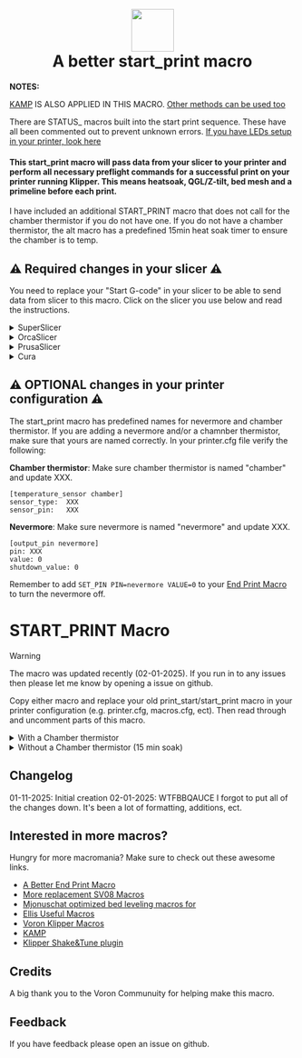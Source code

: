 <h1 align="center">
  <br>
  <img src="img/start.png" width="75""></a>
  <br>
    A better start_print macro
  <br>
</h1>

<b>NOTES:</b>

[KAMP](https://github.com/kyleisah/Klipper-Adaptive-Meshing-Purging) IS ALSO APPLIED IN THIS MACRO. [Other methods can be used too](https://www.printables.com/model/1035759-adaptive-purge-for-any-3d-printer-using-slicer-var)

There are STATUS_ macros built into the start print sequence. These have all been commented out to prevent unknown errors. [If you have LEDs setup in your printer, look here](https://github.com/julianschill/klipper-led_effect)

<h4>This start_print macro will pass data from your slicer to your printer and perform all necessary preflight commands for a successful print on your printer running Klipper. This means heatsoak, QGL/Z-tilt, bed mesh and a primeline before each print.</h4>

<p>I have included an additional START_PRINT macro that does not call for the chamber thermistor if you do not have one. If you do not have a chamber thermistor, the alt macro has a predefined 15min heat soak timer to ensure the chamber is to temp.</p>

## :warning: Required changes in your slicer :warning:
You need to replace your "Start G-code" in your slicer to be able to send data from slicer to this macro. Click on the slicer you use below and read the instructions.

<details>
<summary>SuperSlicer</summary>
In Superslicer go to "Printer settings" -> "Custom g-code" -> "Start G-code" and update it to:

```
M104 S0 ; Stops OrcaSlicer from sending temp waits separately
M140 S0
START_PRINT EXTRUDER=[first_layer_temperature] BED=[first_layer_bed_temperature] CHAMBER=[chamber_temperature] MATERIAL=[filament_type]
```
</details>
<details>
<summary>OrcaSlicer</summary>
In OrcaSlicer go to "Printer settings" -> "Machine start g-code" and update it to:

```
M104 S0 ; Stops OrcaSlicer from sending temp waits separately
M140 S0
START_PRINT EXTRUDER=[first_layer_temperature] BED=[first_layer_bed_temperature] CHAMBER=[chamber_temperature] MATERIAL=[filament_type]
```
</details>
<details>
<summary>PrusaSlicer</summary>

In PrusaSlicer go to "Printer settings" -> "Custom g-code" -> "Start G-code" and update it to:

```
M104 S0 ; Stops PrusaSlicer from sending temp waits separately
M140 S0
start_print EXTRUDER=[first_layer_temperature[initial_extruder]] BED=[first_layer_bed_temperature] CHAMBER=[chamber_temperature] MATERIAL=[filament_vendor]
```
</details>
<details>
<summary>Cura</summary>

In Cura go to "Settings" -> "Printer" -> "Manage printers" -> "Machine settings" -> "Start G-code" and update it to:

```
start_print EXTRUDER={material_print_temperature_layer_0} BED={material_bed_temperature_layer_0} CHAMBER={build_volume_temperature} MATERIAL={material_type}
```
</details>

## :warning: OPTIONAL changes in your printer configuration :warning:

The start_print macro has predefined names for nevermore and chamber thermistor. If you are adding a nevermore and/or a chamnber thermistor, make sure that yours are named correctly. In your printer.cfg file verify the following:

**Chamber thermistor**:
Make sure chamber thermistor is named "chamber" and update XXX.

```
[temperature_sensor chamber]
sensor_type:  XXX
sensor_pin:   XXX
```

**Nevermore**:
Make sure nevermore is named "nevermore" and update XXX.

```
[output_pin nevermore]
pin: XXX
value: 0
shutdown_value: 0
```

Remember to add ```SET_PIN PIN=nevermore VALUE=0``` to your [End Print Macro](https://github.com/ss1gohan13/A-Better-End-Print-Macro) to turn the nevermore off.

# START_PRINT Macro

> [!WARNING]  
> The macro was updated recently (02-01-2025). If you run in to any issues then please let me know by opening a issue on github.

Copy either macro and replace your old print_start/start_print macro in your printer configuration (e.g. printer.cfg, macros.cfg, ect). Then read through and uncomment parts of this macro.

<details>
<summary>With a Chamber thermistor</summary>
  
```
#####################################################################
#   A better start_print macro
#####################################################################

[gcode_macro START_PRINT]
gcode:
  # This part fetches data from your slicer, such as bed temp, extruder temp, chamber temp, and the size of your printer.
  {% set target_bed = params.BED|int %}
  {% set target_extruder = params.EXTRUDER|int %}
  {% set target_chamber = params.CHAMBER|default("40")|int %}
  {% set x_wait = printer.toolhead.axis_maximum.x|float / 2 %}
  {% set y_wait = printer.toolhead.axis_maximum.y|float / 2 %}

  # Homes the printer, sets absolute positioning, and updates the Stealthburner LEDs.
  #STATUS_HOMING                                                    # Sets SB-LEDs to homing-mode

  {% if not 'xyz' in printer.toolhead.homed_axes %}
      # If not fully homed, check if X and Y are homed
      {% if not ('x' in printer.toolhead.homed_axes and 'y' in printer.toolhead.homed_axes) %}
          # If X or Y not homed, do full homing
          G28
      {% else %}
          # If only X and Y are homed, check if Z is homed
          {% if not 'z' in printer.toolhead.homed_axes %}
              # If Z is not homed, home Z
              G28 Z
          {% endif %}
      {% endif %}
  {% endif %}
                
  G90                                                             # Use absolute/relative coordinates
  M400                                                            # Wait for current moves to finish
  CLEAR_PAUSE                                                     # Clear any existing pause state

  # Uncomment for bed mesh (1 of 2)
  BED_MESH_CLEAR                                                  # Clears old saved bed mesh (if any)

  # Checks if the bed temp is higher than 90C - if so, then trigger a heat soak.
  {% if params.BED|int > 90 %}
    M117 Bed: {target_bed}C                                      # Display bed temperature
    #STATUS_HEATING                                              # Sets SB-LEDs to heating-mode
    M106 S255                                                    # Turns on the PT-fan
    # Uncomment if you have a Nevermore.
    SET_PIN PIN=nevermore VALUE=1                                # Turns on the Nevermore
    G1 X{x_wait} Y{y_wait} Z15 F9000                            # Go to the center of the bed
    M190 S{target_bed}                                          # Sets the target temp for the bed
    M117 Heatsoak: {target_chamber}C                            # Display heatsoak info
    TEMPERATURE_WAIT SENSOR="temperature_sensor chamber" MINIMUM={target_chamber}   # Waits for the chamber to reach the desired temp

  # If the bed temp is not over 90c, then handle soak based on material
  {% else %}
    M117 Bed: {target_bed}C                                     # Display bed temperature
    #STATUS_HEATING                                              # Sets SB-leds to heating-mode
    G1 X{x_wait} Y{y_wait} Z15 F9000                            # Go to center of the bed
    M190 S{target_bed}                                          # Sets the target temp for the bed
    
    # Material-based soak times with variant handling
    {% set raw_material = params.MATERIAL|default("PLA")|string|upper %}
    
    # Extract base material type by handling variants
    {% set material = namespace(type="") %}
    {% if "PLA" in raw_material %}
        {% set material.type = "PLA" %}
    {% elif "PETG" in raw_material %}
        {% set material.type = "PETG" %}
    {% elif "TPU" in raw_material or "TPE" in raw_material %}
        {% set material.type = "TPU" %}
    {% elif "PVA" in raw_material %}
        {% set material.type = "PVA" %}
    {% elif "HIPS" in raw_material %}
        {% set material.type = "HIPS" %}
    {% else %}
        {% set material.type = raw_material %}
    {% endif %}

    # Define soak times
    {% set soak_time = {
        "PLA": 180000,    # 3 minutes - Standard PLA soak time
        "PETG": 240000,   # 4 minutes - PETG needs slightly longer to stabilize
        "TPU": 180000,    # 3 minutes - TPU/TPE materials
        "PVA": 180000,    # 3 minutes - Support material, similar to PLA
        "HIPS": 240000    # 4 minutes - When used as support/primary under 90C
    }[material.type]|default(300000) %}    # Default to 5 minutes if material not found
    
    M117 Soak: {soak_time/60000|int}min ({raw_material})        # Display soak time and material
    G4 P{soak_time}                                             # Execute soak timer
  {% endif %}

  #   # Comment out for Trident (Z_TILT_ADJUST)
  # {% if 'z_tilt' in printer and not printer.z_tilt.applied %}
  #   #STATUS_LEVELING                                            # Sets SB-LEDs to leveling-mode
  #   M117 Z-tilt adjust                                         # Display Z-tilt adjustment
  #   Z_TILT_ADJUST                                              # Levels the buildplate via z_tilt_adjust
  #   G28 Z                                                      # Homes Z again after z_tilt_adjust
  # {% endif %}

  # Uncomment for V2 (Quad gantry level AKA QGL)
  #{% if printer.quad_gantry_level.applied == False %}
  #  #STATUS_LEVELING                                             # Sets SB-LEDs to leveling-mode
  #  M117 QGL                                                    # Display QGL status
  #  QUAD_GANTRY_LEVEL                                           # Levels the gantry
  #  #STATUS_HOMING                                               # Sets SB-LEDs to homing-mode
  #  G28 Z                                                       # Homes Z again after QGL
  #{% endif %}

  # Heating the nozzle to 150C. This helps with getting a correct Z-home
  #STATUS_HEATING                                                # Sets SB-LEDs to heating-mode
  M117 Hotend: 150C                                             # Display hotend temperature
  M109 S150                                                     # Heats the nozzle to 150C

  #STATUS_CLEANING                                               # Sets SB-LEDs to cleaning-mode
  CLEAN_NOZZLE EXTRUDER={target_extruder}                      # Clean nozzle before printing

  #STATUS_COOLING                                                # Sets SB-LEDs to cooling-mode
  #M109 S150                                                     # Heats the nozzle to 150C

  #M117 Tappy Tap                                               # Display tappy tap message
  #PROBE_EDDY_NG_TAP                                             # See: https://hackmd.io/yEF4CEntSHiFTj230CdD0Q

  SMART_PARK                                                    # Parks the toolhead neat the beginning of the print

  # Uncomment for bed mesh (2 of 2)
  #STATUS_MESHING                                               # Sets SB-LEDs to bed mesh-mode
  M117 Bed mesh                                                # Display bed mesh status
  BED_MESH_CALIBRATE ADAPTIVE=1                                # Starts bed mesh

  M400                                                         # Wait for current moves to finish

  SMART_PARK                                                   # KAMP smart park

  # Heats up the nozzle to target via data from the slicer
  M117 Hotend: {target_extruder}C                             # Display target hotend temperature
  #STATUS_HEATING                                              # Sets SB-LEDs to heating-mode
  M107                                                        # Turns off part cooling fan
  M109 S{target_extruder}                                     # Heats the nozzle to printing temp
  
  # Gets ready to print by doing a purge line and updating the SB-LEDs
  M117 The purge...                                           # Display purge status
  #STATUS_CLEANING                                             # Sets SB-LEDs to cleaning-mode
  LINE_PURGE                                                  # KAMP line purge

  M117 Printer goes brrr                                      # Display print starting
  
  #STATUS_PRINTING                                             # Sets SB-LEDs to printing-mode
```
</details>

<details>
<summary>Without a Chamber thermistor (15 min soak)</summary>
  
```
#####################################################################
#   A better start_print macro
#####################################################################

[gcode_macro START_PRINT]
gcode:
  # This part fetches data from your slicer, such as bed temp, extruder temp, and the size of your printer.
  {% set target_bed = params.BED|int %}
  {% set target_extruder = params.EXTRUDER|int %}
  {% set x_wait = printer.toolhead.axis_maximum.x|float / 2 %}
  {% set y_wait = printer.toolhead.axis_maximum.y|float / 2 %}

  # Homes the printer, sets absolute positioning, and updates the Stealthburner LEDs.
  #STATUS_HOMING                                                    # Sets SB-LEDs to homing-mode

  {% if not 'xyz' in printer.toolhead.homed_axes %}
      # If not fully homed, check if X and Y are homed
      {% if not ('x' in printer.toolhead.homed_axes and 'y' in printer.toolhead.homed_axes) %}
          # If X or Y not homed, do full homing
          G28
      {% else %}
          # If only X and Y are homed, check if Z is homed
          {% if not 'z' in printer.toolhead.homed_axes %}
              # If Z is not homed, home Z
              G28 Z
          {% endif %}
      {% endif %}
  {% endif %}
                
  G90                                                             # Use absolute/relative coordinates
  M400                                                            # Wait for current moves to finish
  CLEAR_PAUSE                                                     # Clear any existing pause state

  # Uncomment for bed mesh (1 of 2)
  BED_MESH_CLEAR                                                  # Clears old saved bed mesh (if any)

  # Checks if the bed temp is higher than 90C - if so, then trigger a fixed 15-minute heatsoak
  {% if params.BED|int > 90 %}
    M117 Bed: {target_bed}C                                      # Display bed temperature
    #STATUS_HEATING                                              # Sets SB-LEDs to heating-mode
    M106 S255                                                    # Turns on the PT-fan at full speed for high temp
    # Uncomment if you have a Nevermore.
    #SET_PIN PIN=nevermore VALUE=1                               # Turns on the Nevermore
    G1 X{x_wait} Y{y_wait} Z15 F9000                            # Go to the center of the bed
    M190 S{target_bed}                                          # Sets the target temp for the bed
    M117 High Temp Heatsoak: 15min                              # Display heatsoak info
    G4 P900000                                                  # Wait 15 minutes for heatsoak

  # If the bed temp is not over 90c, then handle soak based on material
  {% else %}
    M117 Bed: {target_bed}C                                     # Display bed temperature
    #STATUS_HEATING                                              # Sets SB-leds to heating-mode
    M106 S150                                                    # Turns on the PT-fan at lower speed for low temp
    G1 X{x_wait} Y{y_wait} Z15 F9000                            # Go to center of the bed
    M190 S{target_bed}                                          # Sets the target temp for the bed
    
    # Material-based soak times with variant handling
    {% set raw_material = params.MATERIAL|default("PLA")|string|upper %}
    
    # Extract base material type by handling variants
    {% set material = namespace(type="") %}
    {% if "PLA" in raw_material %}
        {% set material.type = "PLA" %}
    {% elif "PETG" in raw_material %}
        {% set material.type = "PETG" %}
    {% elif "TPU" in raw_material or "TPE" in raw_material %}
        {% set material.type = "TPU" %}
    {% elif "PVA" in raw_material %}
        {% set material.type = "PVA" %}
    {% elif "HIPS" in raw_material %}
        {% set material.type = "HIPS" %}
    {% else %}
        {% set material.type = raw_material %}
    {% endif %}

    # Define soak times
    {% set soak_time = {
        "PLA": 180000,    # 3 minutes - Standard PLA soak time
        "PETG": 240000,   # 4 minutes - PETG needs slightly longer to stabilize
        "TPU": 180000,    # 3 minutes - TPU/TPE materials
        "PVA": 180000,    # 3 minutes - Support material, similar to PLA
        "HIPS": 240000    # 4 minutes - When used as support/primary under 90C
    }[material.type]|default(300000) %}    # Default to 5 minutes if material not found
    
    M117 Soak: {soak_time/60000|int}min ({raw_material})        # Display soak time and material
    G4 P{soak_time}                                             # Execute soak timer
  {% endif %}

  # Comment out for Trident (Z_TILT_ADJUST)
  #{% if 'z_tilt' in printer and not printer.z_tilt.applied %}
  #  STATUS_LEVELING                                            # Sets SB-LEDs to leveling-mode
  #  M117 Z-tilt adjust                                        # Display Z-tilt adjustment
  #  Z_TILT_ADJUST                                              # Levels the buildplate via z_tilt_adjust
  #  G28 Z                                                      # Homes Z again after z_tilt_adjust
  #{% endif %}

  # Comment out for V2 (Quad gantry level AKA QGL)
  #{% if printer.quad_gantry_level.applied == False %}
  #  STATUS_LEVELING                                             # Sets SB-LEDs to leveling-mode
  #  M117 QGL                                                    # Display QGL status
  #  QUAD_GANTRY_LEVEL                                           # Levels the gantry
  #  STATUS_HOMING                                               # Sets SB-LEDs to homing-mode
  #  G28 Z                                                       # Homes Z again after QGL
  #{% endif %}

  # Heating the nozzle to 150C. This helps with getting a correct Z-home
  #STATUS_HEATING                                                # Sets SB-LEDs to heating-mode
  M117 Hotend: 150C                                             # Display hotend temperature
  M109 S150                                                     # Heats the nozzle to 150C

  #STATUS_CLEANING                                               # Sets SB-LEDs to cleaning-mode
  CLEAN_NOZZLE EXTRUDER={target_extruder}                      # Clean nozzle before printing

  #STATUS_COOLING                                                # Sets SB-LEDs to cooling-mode
  #M109 S150                                                     # Heats the nozzle to 150C

  #M117 Tappy Tap                                               # Display tappy tap message
  #PROBE_EDDY_NG_TAP                                             # See: https://hackmd.io/yEF4CEntSHiFTj230CdD0Q

  SMART_PARK                                                    # Parks the toolhead near the beginning of the print

  # Uncomment for bed mesh (2 of 2)
  #STATUS_MESHING                                               # Sets SB-LEDs to bed mesh-mode
  M117 Bed mesh                                                # Display bed mesh status
  BED_MESH_CALIBRATE ADAPTIVE=1                                # Starts bed mesh

  M400                                                         # Wait for current moves to finish

  SMART_PARK                                                   # KAMP smart park

  # Heats up the nozzle to target via data from the slicer
  M117 Hotend: {target_extruder}C                             # Display target hotend temperature
  #STATUS_HEATING                                              # Sets SB-LEDs to heating-mode
  M107                                                        # Turns off part cooling fan
  M109 S{target_extruder}                                     # Heats the nozzle to printing temp
  
  # Gets ready to print by doing a purge line and updating the SB-LEDs
  M117 Printer goes brrr                                      # Display print starting
  #STATUS_CLEANING                                             # Sets SB-LEDs to cleaning-mode
  LINE_PURGE                                                  # KAMP line purge
  
  #STATUS_PRINTING                                             # Sets SB-LEDs to printing-mode
```
</details>

## Changelog

01-11-2025: Initial creation 
02-01-2025: WTFBBQAUCE I forgot to put all of the changes down. It's been a lot of formatting, additions, ect. 

## Interested in more macros?

Hungry for more macromania? Make sure to check out these awesome links.

- [A Better End Print Macro](https://github.com/ss1gohan13/A-Better-End-Print-Macro)
- [More replacement SV08 Macros](https://github.com/ss1gohan13/SV08-Replacement-Macros)
- [Mjonuschat optimized bed leveling macros for](https://mjonuschat.github.io/voron-mods/docs/guides/optimized-bed-leveling-macros/)
- [Ellis Useful Macros](https://ellis3dp.com/Print-Tuning-Guide/articles/index_useful_macros.html)
- [Voron Klipper Macros](https://github.com/The-Conglomerate/Voron-Klipper-Common/)
- [KAMP](https://github.com/kyleisah/Klipper-Adaptive-Meshing-Purging)
- [Klipper Shake&Tune plugin](https://github.com/Frix-x/klippain-shaketune)


## Credits

A big thank you to the Voron Communuity for helping make this macro. 

## Feedback

If you have feedback please open an issue on github.
